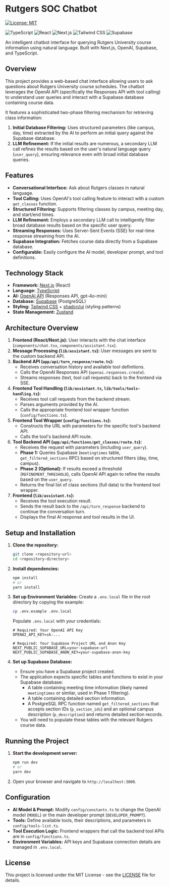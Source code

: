 # Rutgers SOC Chatbot

[![License: MIT](https://img.shields.io/badge/License-MIT-yellow.svg)](https://opensource.org/licenses/MIT)

![TypeScript](https://img.shields.io/badge/TypeScript-007ACC?style=for-the-badge&logo=typescript&logoColor=white)
![React](https://img.shields.io/badge/React-20232A?style=for-the-badge&logo=react&logoColor=61DAFB)
![Next.js](https://img.shields.io/badge/Next.js-000000?style=for-the-badge&logo=next.js&logoColor=white)
![Tailwind CSS](https://img.shields.io/badge/Tailwind_CSS-38B2AC?style=for-the-badge&logo=tailwind-css&logoColor=white)
![Supabase](https://img.shields.io/badge/Supabase-181818?style=for-the-badge&logo=supabase&logoColor=white)

An intelligent chatbot interface for querying Rutgers University course information using natural language. Built with Next.js, OpenAI, Supabase, and TypeScript.

## Overview

This project provides a web-based chat interface allowing users to ask questions about Rutgers University course schedules. The chatbot leverages the OpenAI API (specifically the Responses API with tool calling) to understand user queries and interact with a Supabase database containing course data.

It features a sophisticated two-phase filtering mechanism for retrieving class information:
1.  **Initial Database Filtering:** Uses structured parameters (like campus, day, time) extracted by the AI to perform an initial query against the Supabase database.
2.  **LLM Refinement:** If the initial results are numerous, a secondary LLM call refines the results based on the user's natural language query (`user_query`), ensuring relevance even with broad initial database queries.

## Features

*   **Conversational Interface:** Ask about Rutgers classes in natural language.
*   **Tool Calling:** Uses OpenAI's tool calling feature to interact with a custom `get_classes` function.
*   **Structured Filtering:** Supports filtering classes by campus, meeting day, and start/end times.
*   **LLM Refinement:** Employs a secondary LLM call to intelligently filter broad database results based on the specific user query.
*   **Streaming Responses:** Uses Server-Sent Events (SSE) for real-time response streaming from the AI.
*   **Supabase Integration:** Fetches course data directly from a Supabase database.
*   **Configurable:** Easily configure the AI model, developer prompt, and tool definitions.

## Technology Stack

*   **Framework:** [Next.js](https://nextjs.org/) (React)
*   **Language:** [TypeScript](https://www.typescriptlang.org/)
*   **AI:** [OpenAI API](https://platform.openai.com/) (Responses API, gpt-4o-mini)
*   **Database:** [Supabase](https://supabase.io/) (PostgreSQL)
*   **Styling:** [Tailwind CSS](https://tailwindcss.com/) + [shadcn/ui](https://ui.shadcn.com/) (styling patterns)
*   **State Management:** [Zustand](https://zustand-demo.pmnd.rs/)

## Architecture Overview

1.  **Frontend (React/Next.js):** User interacts with the chat interface (`components/chat.tsx`, `components/assistant.tsx`).
2.  **Message Processing (`lib/assistant.ts`):** User messages are sent to the custom backend API.
3.  **Backend API (`app/api/turn_response/route.ts`):**
    *   Receives conversation history and available tool definitions.
    *   Calls the OpenAI Responses API (`openai.responses.create`).
    *   Streams responses (text, tool call requests) back to the frontend via SSE.
4.  **Frontend Tool Handling (`lib/assistant.ts`, `lib/tools/tools-handling.ts`):**
    *   Receives tool call requests from the backend stream.
    *   Parses arguments provided by the AI.
    *   Calls the appropriate frontend tool wrapper function (`config/functions.ts`).
5.  **Frontend Tool Wrapper (`config/functions.ts`):**
    *   Constructs the URL with parameters for the specific tool's backend API.
    *   Calls the tool's backend API route.
6.  **Tool Backend API (`app/api/functions/get_classes/route.ts`):**
    *   Receives the request with parameters (including `user_query`).
    *   **Phase 1:** Queries Supabase (`meetingtimes` table, `get_filtered_sections` RPC) based on structured filters (day, time, campus).
    *   **Phase 2 (Optional):** If results exceed a threshold (`REFINEMENT_THRESHOLD`), calls OpenAI API again to refine the results based on the `user_query`.
    *   Returns the final list of class sections (full data) to the frontend tool wrapper.
7.  **Frontend (`lib/assistant.ts`):**
    *   Receives the tool execution result.
    *   Sends the result back to the `/api/turn_response` backend to continue the conversation turn.
    *   Displays the final AI response and tool results in the UI.

## Setup and Installation

1.  **Clone the repository:**
    ```bash
    git clone <repository-url>
    cd <repository-directory>
    ```

2.  **Install dependencies:**
    ```bash
    npm install
    # or
    yarn install
    ```

3.  **Set up Environment Variables:**
    Create a `.env.local` file in the root directory by copying the example:
    ```bash
    cp .env.example .env.local
    ```
    Populate `.env.local` with your credentials:
    ```env
    # Required: Your OpenAI API Key
    OPENAI_API_KEY=sk-...

    # Required: Your Supabase Project URL and Anon Key
    NEXT_PUBLIC_SUPABASE_URL=your-supabase-url
    NEXT_PUBLIC_SUPABASE_ANON_KEY=your-supabase-anon-key
    ```

4.  **Set up Supabase Database:**
    *   Ensure you have a Supabase project created.
    *   The application expects specific tables and functions to exist in your Supabase database:
        *   A table containing meeting time information (likely named `meetingtimes` or similar, used in Phase 1 filtering).
        *   A table containing detailed section information.
        *   A PostgreSQL RPC function named `get_filtered_sections` that accepts section IDs (`p_section_ids`) and an optional campus description (`p_description`) and returns detailed section records.
    *   You will need to populate these tables with the relevant Rutgers course data.

## Running the Project

1.  **Start the development server:**
    ```bash
    npm run dev
    # or
    yarn dev
    ```

2.  Open your browser and navigate to `http://localhost:3000`.

## Configuration

*   **AI Model & Prompt:** Modify `config/constants.ts` to change the OpenAI model (`MODEL`) or the main developer prompt (`DEVELOPER_PROMPT`).
*   **Tools:** Define available tools, their descriptions, and parameters in `config/tools-list.ts`.
*   **Tool Execution Logic:** Frontend wrappers that call the backend tool APIs are in `config/functions.ts`.
*   **Environment Variables:** API keys and Supabase connection details are managed in `.env.local`.

## License

This project is licensed under the MIT License - see the [LICENSE](LICENSE) file for details.
